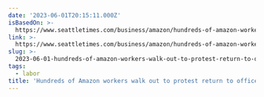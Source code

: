 ```yaml
---
date: '2023-06-01T20:15:11.000Z'
isBasedOn: >-
  https://www.seattletimes.com/business/amazon/hundreds-of-amazon-workers-walk-out-to-protest-return-to-office-climate/
link: >-
  https://www.seattletimes.com/business/amazon/hundreds-of-amazon-workers-walk-out-to-protest-return-to-office-climate/
slug: >-
  2023-06-01-hundreds-of-amazon-workers-walk-out-to-protest-return-to-office-climate-or
tags:
  - labor
title: 'Hundreds of Amazon workers walk out to protest return to office, climate | '
---
```


